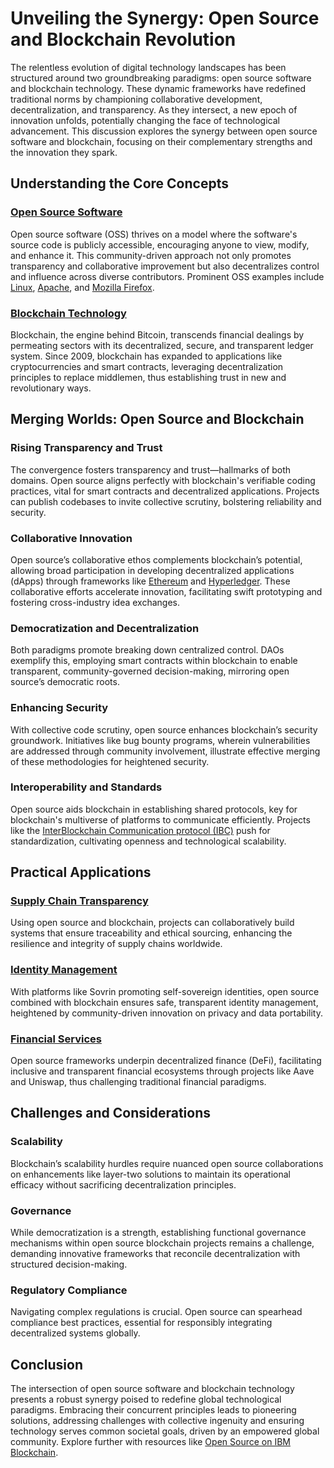 # Unveiling the Synergy: Open Source and Blockchain Revolution

The relentless evolution of digital technology landscapes has been structured around two groundbreaking paradigms: open source software and blockchain technology. These dynamic frameworks have redefined traditional norms by championing collaborative development, decentralization, and transparency. As they intersect, a new epoch of innovation unfolds, potentially changing the face of technological advancement. This discussion explores the synergy between open source software and blockchain, focusing on their complementary strengths and the innovation they spark.

## Understanding the Core Concepts

### [Open Source Software](https://opensource.com/resources/what-open-source)

Open source software (OSS) thrives on a model where the software's source code is publicly accessible, encouraging anyone to view, modify, and enhance it. This community-driven approach not only promotes transparency and collaborative improvement but also decentralizes control and influence across diverse contributors. Prominent OSS examples include [Linux](https://www.linux.org/), [Apache](https://www.apache.org/), and [Mozilla Firefox](https://www.mozilla.org/en-US/firefox/new/).

### [Blockchain Technology](https://www.ibm.com/blockchain/what-is-blockchain)

Blockchain, the engine behind Bitcoin, transcends financial dealings by permeating sectors with its decentralized, secure, and transparent ledger system. Since 2009, blockchain has expanded to applications like cryptocurrencies and smart contracts, leveraging decentralization principles to replace middlemen, thus establishing trust in new and revolutionary ways.

## Merging Worlds: Open Source and Blockchain

### Rising Transparency and Trust

The convergence fosters transparency and trust—hallmarks of both domains. Open source aligns perfectly with blockchain's verifiable coding practices, vital for smart contracts and decentralized applications. Projects can publish codebases to invite collective scrutiny, bolstering reliability and security.

### Collaborative Innovation

Open source’s collaborative ethos complements blockchain’s potential, allowing broad participation in developing decentralized applications (dApps) through frameworks like [Ethereum](https://ethereum.org/) and [Hyperledger](https://www.hyperledger.org/). These collaborative efforts accelerate innovation, facilitating swift prototyping and fostering cross-industry idea exchanges.

### Democratization and Decentralization

Both paradigms promote breaking down centralized control. DAOs exemplify this, employing smart contracts within blockchain to enable transparent, community-governed decision-making, mirroring open source’s democratic roots.

### Enhancing Security

With collective code scrutiny, open source enhances blockchain’s security groundwork. Initiatives like bug bounty programs, wherein vulnerabilities are addressed through community involvement, illustrate effective merging of these methodologies for heightened security.

### Interoperability and Standards

Open source aids blockchain in establishing shared protocols, key for blockchain's multiverse of platforms to communicate efficiently. Projects like the [InterBlockchain Communication protocol (IBC)](https://cosmos.network/ibc/) push for standardization, cultivating openness and technological scalability.

## Practical Applications

### [Supply Chain Transparency](https://www.hyperledger.org/learn/supply-chain)

Using open source and blockchain, projects can collaboratively build systems that ensure traceability and ethical sourcing, enhancing the resilience and integrity of supply chains worldwide.

### [Identity Management](https://sovrin.org/)

With platforms like Sovrin promoting self-sovereign identities, open source combined with blockchain ensures safe, transparent identity management, heightened by community-driven innovation on privacy and data portability.

### [Financial Services](https://aave.com/)

Open source frameworks underpin decentralized finance (DeFi), facilitating inclusive and transparent financial ecosystems through projects like Aave and Uniswap, thus challenging traditional financial paradigms.

## Challenges and Considerations

### Scalability

Blockchain’s scalability hurdles require nuanced open source collaborations on enhancements like layer-two solutions to maintain its operational efficacy without sacrificing decentralization principles.

### Governance

While democratization is a strength, establishing functional governance mechanisms within open source blockchain projects remains a challenge, demanding innovative frameworks that reconcile decentralization with structured decision-making.

### Regulatory Compliance

Navigating complex regulations is crucial. Open source can spearhead compliance best practices, essential for responsibly integrating decentralized systems globally.

## Conclusion

The intersection of open source software and blockchain technology presents a robust synergy poised to redefine global technological paradigms. Embracing their concurrent principles leads to pioneering solutions, addressing challenges with collective ingenuity and ensuring technology serves common societal goals, driven by an empowered global community. Explore further with resources like [Open Source on IBM Blockchain](https://developer.ibm.com/topics/blockchain/open-source/).